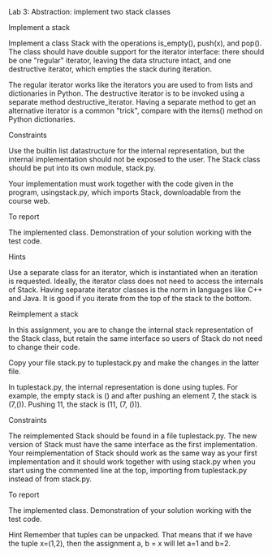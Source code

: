 Lab 3: Abstraction: implement two stack classes

Implement a stack

Implement a class Stack with the operations is_empty(), push(x), and pop().
The class should have double support for the iterator interface: there should be one "regular" iterator,
leaving the data structure intact, and one destructive iterator, which empties the stack during iteration. 

The regular iterator works like the iterators you are used to from lists and dictionaries in Python. 
The destructive iterator is to be invoked using a separate method destructive_iterator. Having a separate method 
to get an alternative iterator is a common "trick", compare with the items() method on Python dictionaries.


Constraints

Use the builtin list datastructure for the internal representation, but the internal implementation should not be exposed to the user.
The Stack class should be put into its own module, stack.py.

Your implementation must work together with the code given in the program, usingstack.py, which imports Stack,
downloadable from the course web.


To report

The implemented class.
Demonstration of your solution working with the test code.


Hints

Use a separate class for an iterator, which is instantiated when an iteration is requested. Ideally, the iterator class does
not need to access the internals of Stack. Having separate iterator classes is the norm in languages like C++ and Java. 
It is good if you iterate from the top of the stack to the bottom. 





Reimplement a stack

In this assignment, you are to change the internal stack representation of the Stack class, but retain the same interface 
so users of Stack do not need to change their code. 


Copy your file stack.py to tuplestack.py and make the changes in the latter file.

In tuplestack.py, the internal representation is done using tuples. For example, the empty stack is () and after pushing an element 7, 
the stack is (7,()). Pushing 11, the stack is (11, (7, ())).


Constraints

The reimplemented Stack should be found in a file tuplestack.py.
The new version of Stack must have the same interface as the first implementation.
Your reimplementation of Stack should work as the same way as your first implementation and it should work together with using stack.py 
when you start using the commented line at the top, importing from tuplestack.py instead of from stack.py.


To report

The implemented class.
Demonstration of your solution working with the test code.


Hint
Remember that tuples can be unpacked. That means that if we have the tuple x=(1,2), then the assignment a, b = x will let a=1 and b=2.

